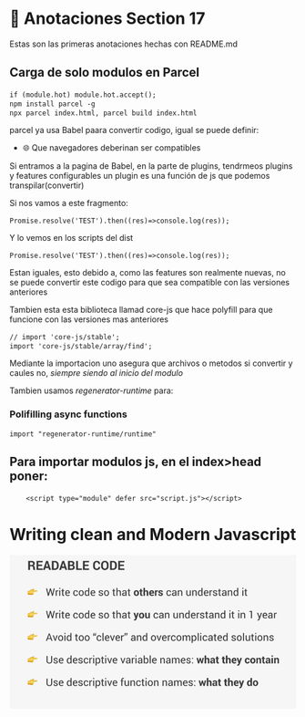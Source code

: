 # 📝 Anotaciones Section 17

Estas son las primeras anotaciones hechas con README.md

## Carga de solo modulos en Parcel

```
if (module.hot) module.hot.accept();
npm install parcel -g
npx parcel index.html, parcel build index.html
```

parcel ya usa Babel paara convertir codigo, igual se puede definir:

- 🌐 Que navegadores deberinan ser compatibles

Si entramos a la pagina de Babel, en la parte de plugins, tendrmeos plugins y features configurables un plugin es una función de js que podemos transpilar(convertir)

Si nos vamos a este fragmento:

```
Promise.resolve('TEST').then((res)=>console.log(res));
```

Y lo vemos en los scripts del dist

```
Promise.resolve('TEST').then((res)=>console.log(res));
```

Estan iguales, esto debido a, como las features son realmente nuevas, no se puede convertir este codigo para que sea compatible con las versiones anteriores

Tambien esta esta biblioteca llamad core-js que hace polyfill para que funcione con las versiones mas anteriores

```
// import 'core-js/stable';
import 'core-js/stable/array/find';
```

Mediante la importacion uno asegura que archivos o metodos si convertir y caules no, _siempre siendo al inicio del modulo_

Tambien usamos _regenerator-runtime_ para:

### Polifilling async functions

```
import "regenerator-runtime/runtime"
```

## Para importar modulos js, en el index>head poner:

```
    <script type="module" defer src="script.js"></script>
```

# Writing clean and Modern Javascript

![Readable code](./assets/image.png)
